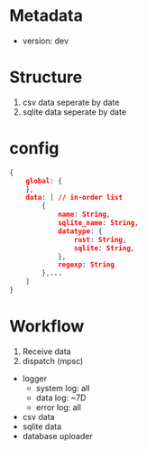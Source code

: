 # Metadata
 - version: dev

# Structure
1. csv data seperate by date
2. sqlite data seperate by date


# config
```config.json
{
    global: {
    },
    data: [ // in-order list
        {
            name: String,
            sqlite_name: String,
            datatype: {
                rust: String,
                sqlite: String,
            },
            regexp: String
        },...
    ]
}

```

# Workflow
1. Receive data
2. dispatch (mpsc)
 - logger
    - system log: all
    - data log: ~7D
    - error log: all
 - csv data
 - sqlite data
 - database uploader

